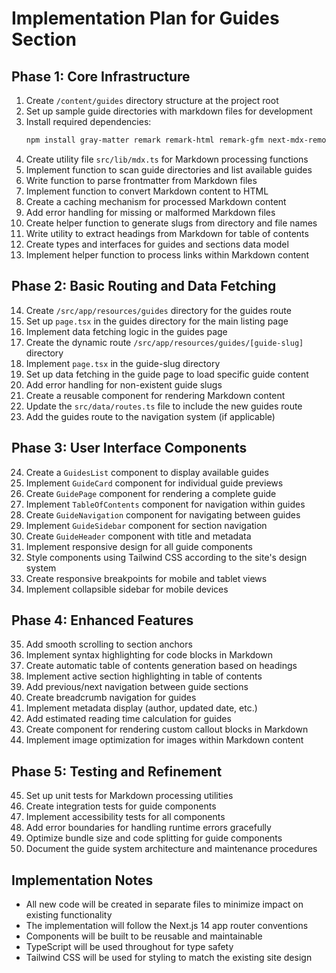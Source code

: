 # Implementation Plan for Guides Section

## Phase 1: Core Infrastructure

1. Create `/content/guides` directory structure at the project root
2. Set up sample guide directories with markdown files for development
3. Install required dependencies:
   ```bash
   npm install gray-matter remark remark-html remark-gfm next-mdx-remote reading-time
   ```
4. Create utility file `src/lib/mdx.ts` for Markdown processing functions
5. Implement function to scan guide directories and list available guides
6. Write function to parse frontmatter from Markdown files
7. Implement function to convert Markdown content to HTML
8. Create a caching mechanism for processed Markdown content
9. Add error handling for missing or malformed Markdown files
10. Create helper function to generate slugs from directory and file names
11. Write utility to extract headings from Markdown for table of contents
12. Create types and interfaces for guides and sections data model
13. Implement helper function to process links within Markdown content

## Phase 2: Basic Routing and Data Fetching

14. Create `/src/app/resources/guides` directory for the guides route
15. Set up `page.tsx` in the guides directory for the main listing page
16. Implement data fetching logic in the guides page
17. Create the dynamic route `/src/app/resources/guides/[guide-slug]` directory
18. Implement `page.tsx` in the guide-slug directory
19. Set up data fetching in the guide page to load specific guide content
20. Add error handling for non-existent guide slugs
21. Create a reusable component for rendering Markdown content
22. Update the `src/data/routes.ts` file to include the new guides route
23. Add the guides route to the navigation system (if applicable)

## Phase 3: User Interface Components

24. Create a `GuidesList` component to display available guides
25. Implement `GuideCard` component for individual guide previews
26. Create `GuidePage` component for rendering a complete guide
27. Implement `TableOfContents` component for navigation within guides
28. Create `GuideNavigation` component for navigating between guides
29. Implement `GuideSidebar` component for section navigation
30. Create `GuideHeader` component with title and metadata
31. Implement responsive design for all guide components
32. Style components using Tailwind CSS according to the site's design system
33. Create responsive breakpoints for mobile and tablet views
34. Implement collapsible sidebar for mobile devices

## Phase 4: Enhanced Features

35. Add smooth scrolling to section anchors
36. Implement syntax highlighting for code blocks in Markdown
37. Create automatic table of contents generation based on headings
38. Implement active section highlighting in table of contents
39. Add previous/next navigation between guide sections
40. Create breadcrumb navigation for guides
41. Implement metadata display (author, updated date, etc.)
42. Add estimated reading time calculation for guides
43. Create component for rendering custom callout blocks in Markdown
44. Implement image optimization for images within Markdown content

## Phase 5: Testing and Refinement

45. Set up unit tests for Markdown processing utilities
46. Create integration tests for guide components
47. Implement accessibility tests for all components
48. Add error boundaries for handling runtime errors gracefully
49. Optimize bundle size and code splitting for guide components
50. Document the guide system architecture and maintenance procedures

## Implementation Notes

- All new code will be created in separate files to minimize impact on existing functionality
- The implementation will follow the Next.js 14 app router conventions
- Components will be built to be reusable and maintainable
- TypeScript will be used throughout for type safety
- Tailwind CSS will be used for styling to match the existing site design
